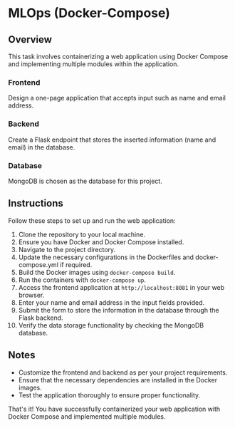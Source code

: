 # MLOps (Docker-Compose)

## Overview
This task involves containerizing a web application using Docker Compose and implementing multiple modules within the application.

### Frontend
Design a one-page application that accepts input such as name and email address.

### Backend
Create a Flask endpoint that stores the inserted information (name and email) in the database.

### Database
MongoDB is chosen as the database for this project.

## Instructions
Follow these steps to set up and run the web application:

1. Clone the repository to your local machine.
2. Ensure you have Docker and Docker Compose installed.
3. Navigate to the project directory.
4. Update the necessary configurations in the Dockerfiles and docker-compose.yml if required.
5. Build the Docker images using `docker-compose build`.
6. Run the containers with `docker-compose up`.
7. Access the frontend application at `http://localhost:8081` in your web browser.
8. Enter your name and email address in the input fields provided.
9. Submit the form to store the information in the database through the Flask backend.
10. Verify the data storage functionality by checking the MongoDB database.

## Notes
- Customize the frontend and backend as per your project requirements.
- Ensure that the necessary dependencies are installed in the Docker images.
- Test the application thoroughly to ensure proper functionality.

That's it! You have successfully containerized your web application with Docker Compose and implemented multiple modules.

